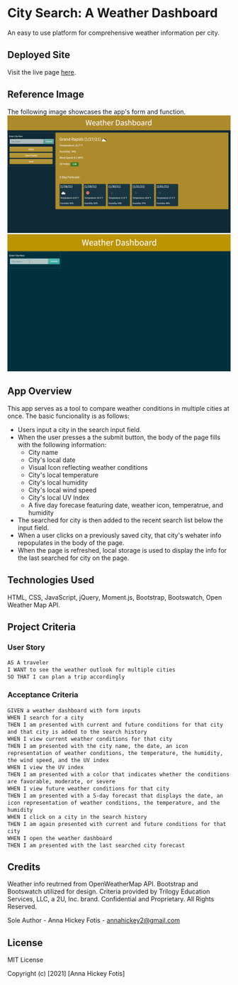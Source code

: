 # City Search: A Weather Dashboard
An easy to use platform for comprehensive weather information per city.

## Deployed Site

Visit the live page [here](https://ahfotis.github.io/CitySearchWeatherDashboard/).

## Reference Image

The following image showcases the app's form and function.
![Weather Dashboard](Assets/AppImage.png)
![Action](Assets/CitySearch.gif)

## App Overview
This app serves as a tool to compare weather conditions in multiple cities at once. The basic funcionality is as follows:
* Users input a city in the search input field.
* When the user presses a the submit button, the body of the page fills with the following information:
    * City name
    * City's local date
    * Visual Icon reflecting weather conditions
    * City's local temperature
    * City's local humidity
    * City's local wind speed
    * City's local UV Index
    * A five day forecase featuring date, weather icon, temperatrue, and humidity
* The searched for city is then added to the recent search list below the input field.
* When a user clicks on a previously saved city, that city's wehater info repopulates in the body of the page.
* When the page is refreshed, local storage is used to display the info for the last searched for city on the page.

## Technologies Used
HTML, CSS, JavaScript, jQuery, Moment.js, Bootstrap, Bootswatch, Open Weather Map API.

## Project Criteria
### User Story

```
AS A traveler
I WANT to see the weather outlook for multiple cities
SO THAT I can plan a trip accordingly
```

### Acceptance Criteria

```
GIVEN a weather dashboard with form inputs
WHEN I search for a city
THEN I am presented with current and future conditions for that city and that city is added to the search history
WHEN I view current weather conditions for that city
THEN I am presented with the city name, the date, an icon representation of weather conditions, the temperature, the humidity, the wind speed, and the UV index
WHEN I view the UV index
THEN I am presented with a color that indicates whether the conditions are favorable, moderate, or severe
WHEN I view future weather conditions for that city
THEN I am presented with a 5-day forecast that displays the date, an icon representation of weather conditions, the temperature, and the humidity
WHEN I click on a city in the search history
THEN I am again presented with current and future conditions for that city
WHEN I open the weather dashboard
THEN I am presented with the last searched city forecast
```

## Credits
Weather info reutrned from OpenWeatherMap API.
Bootstrap and Bootswatch utilized for design.
Criteria provided by Trilogy Education Services, LLC, a 2U, Inc. brand. Confidential and Proprietary. All Rights Reserved.

Sole Author - Anna Hickey Fotis - annahickey2@gmail.com

## License
MIT License

Copyright (c) [2021] [Anna Hickey Fotis]